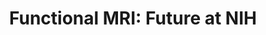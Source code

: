---
title: "Functional MRI: Future at NIH"
project_id: 
conference_id: ""
presenters:
   - peter_bandettini
summary: "<p>GE CRADA talk, GE Medical Systems, Milwaukee</p>"
file: /assets/presentations/T188.ppt
filename: T188.ppt
layout: presentation
---